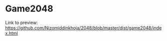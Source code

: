 # Game2048

Link to preview: https://github.com/Nizomiddinkhoja/2048/blob/master/dist/game2048/index.html
